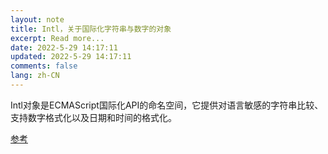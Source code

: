 ```yaml
---
layout: note
title: Intl，关于国际化字符串与数字的对象
excerpt: Read more...
date: 2022-5-29 14:17:11
updated: 2022-5-29 14:17:11
comments: false
lang: zh-CN
---
```


Intl对象是ECMAScript国际化API的命名空间，它提供对语言敏感的字符串比较、支持数字格式化以及日期和时间的格式化。

[参考](https://www.zhangxinxu.com/wordpress/2019/09/js-intl-zh/)
  
